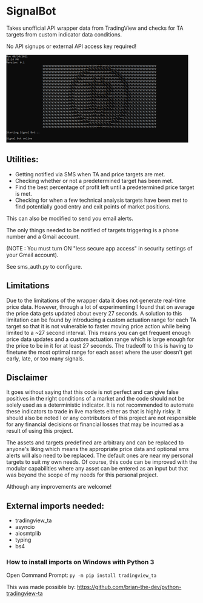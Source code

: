 # SignalBot

Takes unofficial API wrapper data from TradingView and checks for TA targets from custom indicator data conditions.
 
No API signups or external API access key required!

<img src="./images/signalbotv01.png" width="480px"></img>

## Utilities: 

- Getting notified via SMS when TA and price targets are met.
- Checking whether or not a predetermined target has been met.
- Find the best percentage of profit left until a predetermined price target is met.
- Checking for when a few technical analysis targets have been met to find potentially good entry and exit points of market positions.
 
This can also be modified to send you email alerts. 





The only things needed to be notified of targets triggering is a phone number and a Gmail account. 

(NOTE : You must turn ON "less secure app access" in security settings of your Gmail account).

See sms_auth.py to configure.


## Limitations

Due to the limitations of the wrapper data it does not generate real-time price data. However, through a lot of experimenting I found that on average the price data gets updated about every 27 seconds. A solution to this limitation can be found by introducing a custom actuation range for each TA target so that it is not vulnerable to faster moving price action while being limited to a ~27 second interval. This means you can get frequent enough price data updates and a custom actuation range which is large enough for the price to be in it for at least 27 seconds. The tradeoff to this is having to finetune the most optimal range for each asset where the user doesn't get early, late, or too many signals. 


## Disclaimer

It goes without saying that this code is not perfect and can give false positives in the right conditions of a market and the code should not be solely used as a deterministic indicator. It is not recommended to automate these indicators to trade in live markets either as that is highly risky.
It should also be noted I or any contributors of this project are not responsible for any financial decisions or financial losses that may be incurred as a result of using this project. 


 
The assets and targets predefined are arbitrary and can be replaced to anyone's liking which means the appropriate price data and optional sms alerts will also need to be replaced. The default ones are near my personal targets to suit my own needs. Of course, this code can be improved with the modular capabilities where any asset can be entered as an input but that was beyond the scope of my needs for this personal project. 

Although any improvements are welcome!




## External imports needed:
- tradingview_ta
- asyncio
- aiosmtplib
- typing
- bs4


### How to install imports on Windows with Python 3
Open Command Prompt: 
``
py -m pip install tradingview_ta
``


This was made possible by: https://github.com/brian-the-dev/python-tradingview-ta
